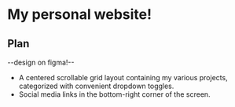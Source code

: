 # My personal website!

## Plan 

--design on figma!--

- A centered scrollable grid layout containing my various projects, categorized with convenient dropdown toggles.
- Social media links in the bottom-right corner of the screen.